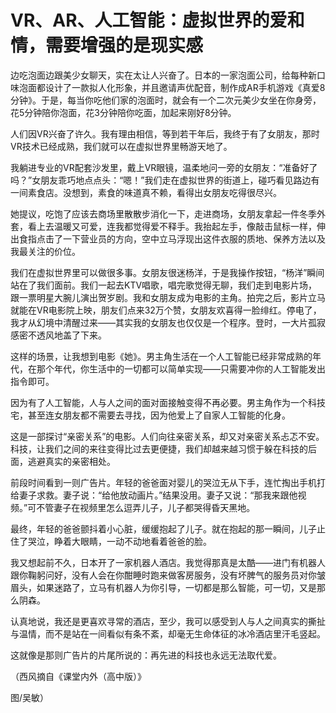 # VR、AR、人工智能：虚拟世界的爱和情，需要增强的是现实感

边吃泡面边跟美少女聊天，实在太让人兴奋了。日本的一家泡面公司，给每种新口味泡面都设计了一款拟人化形象，并且邀请声优配音，制作成AR手机游戏《真爱8分钟》。于是，每当你吃他们家的泡面时，就会有一个二次元美少女坐在你身旁，花5分钟陪你泡面，花3分钟陪你吃面，加起来刚好8分钟。 

人们因VR兴奋了许久。我有理由相信，等到若干年后，我终于有了女朋友，那时VR技术已经成熟，我们就可以在虚拟世界里畅游天地了。 

我躺进专业的VR配套沙发里，戴上VR眼镜，温柔地问一旁的女朋友：“准备好了吗？”女朋友乖巧地点点头：“嗯！”我们走在虚拟世界的街道上，碰巧看见路边有一间素食店。没想到，素食的味道真不赖，看得出女朋友吃得很尽兴。 

她提议，吃饱了应该去商场里散散步消化一下，走进商场，女朋友拿起一件冬季外套，看上去温暖又可爱，连我都觉得爱不释手。我抬起左手，像敲击鼠标一样，伸出食指点击了一下营业员的方向，空中立马浮现出这件衣服的质地、保养方法以及我最关注的价位。 

我们在虚拟世界里可以做很多事。女朋友很迷杨洋，于是我操作按钮，“杨洋”瞬间站在了我们面前。我们一起去KTV唱歌，唱完歌觉得无聊，我们走到电影片场，跟一票明星大腕儿演出贺岁剧。我和女朋友成为电影的主角。拍完之后，影片立马就能在VR电影院上映，朋友们点来32万个赞，女朋友欢喜得一脸绯红。停电了，我才从幻境中清醒过来——其实我的女朋友也仅仅是一个程序。登时，一大片孤寂感密不透风地盖了下来。 

这样的场景，让我想到电影《她》。男主角生活在一个人工智能已经非常成熟的年代，在那个年代，你生活中的一切都可以简单实现——只需要冲你的人工智能发出指令即可。 

因为有了人工智能，人与人之间的面对面接触变得不再必要。男主角作为一个科技宅，甚至连女朋友都不需要去寻找，因为他爱上了自家人工智能的化身。 

这是一部探讨“亲密关系”的电影。人们向往亲密关系，却又对亲密关系忐忑不安。科技，让我们之间的来往变得比过去更便捷，我们却越来越习惯于躲在科技的后面，逃避真实的亲密相处。 

前段时间看到一则广告片。年轻的爸爸面对婴儿的哭泣无从下手，连忙掏出手机打给妻子求救。妻子说：“给他放动画片。”结果没用。妻子又说：“那我来跟他视频。”可不管妻子在视频里怎么逗弄儿子，儿子都哭得昏天黑地。 

最终，年轻的爸爸颤抖着小心脏，缓缓抱起了儿子。就在抱起的那一瞬间，儿子止住了哭泣，睁着大眼睛，一动不动地看着爸爸的脸。 

我又想起前不久，日本开了一家机器人酒店。我觉得那真是太酷——进门有机器人跟你鞠躬问好，没有人会在你酣睡时跑来做客房服务，没有坏脾气的服务员对你皱眉头，如果迷路了，立马有机器人为你引导，一切都是那么智能，可一切，又是那么阴森。 

认真地说，我还是更喜欢寻常的酒店，至少，我可以感受到人与人之间真实的撕扯与温情，而不是站在一间看似有条不紊，却毫无生命体征的冰冷酒店里汗毛竖起。 

这就像是那则广告片的片尾所说的：再先进的科技也永远无法取代爱。 

（西风摘自《课堂内外（高中版）》 

图/吴敏）